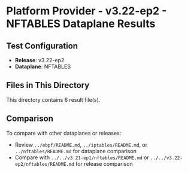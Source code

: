 # Platform Provider - v3.22-ep2 - NFTABLES Dataplane Results

## Test Configuration

- **Release**: v3.22-ep2
- **Dataplane**: NFTABLES

## Files in This Directory

This directory contains 6 result file(s).

## Comparison

To compare with other dataplanes or releases:
- Review `../ebpf/README.md`, `../iptables/README.md`, or `../nftables/README.md` for dataplane comparison
- Compare with `../../v3.21-ep1/nftables/README.md` or `../../v3.22-ep2/nftables/README.md` for release comparison
